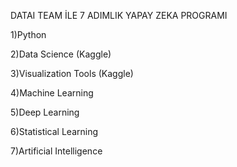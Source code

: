 DATAI TEAM İLE 7 ADIMLIK YAPAY ZEKA PROGRAMI

1)Python

2)Data Science (Kaggle)

3)Visualization Tools (Kaggle)

4)Machine Learning

5)Deep Learning

6)Statistical Learning

7)Artificial Intelligence

